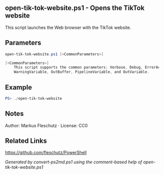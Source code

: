 ## open-tik-tok-website.ps1 - Opens the TikTok website

This script launches the Web browser with the TikTok website.

## Parameters
```powershell
open-tik-tok-website.ps1 [<CommonParameters>]

[<CommonParameters>]
    This script supports the common parameters: Verbose, Debug, ErrorAction, ErrorVariable, WarningAction, 
    WarningVariable, OutBuffer, PipelineVariable, and OutVariable.
```

## Example
```powershell
PS> ./open-tik-tok-website

```

## Notes
Author: Markus Fleschutz · License: CC0

## Related Links
https://github.com/fleschutz/PowerShell

*Generated by convert-ps2md.ps1 using the comment-based help of open-tik-tok-website.ps1*

